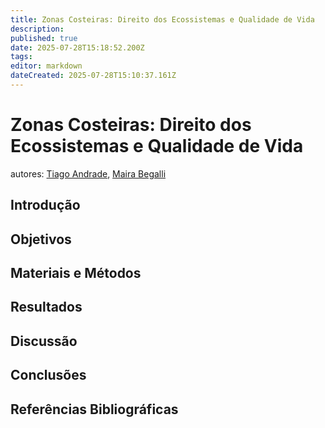 ```yaml
---
title: Zonas Costeiras: Direito dos Ecossistemas e Qualidade de Vida
description: 
published: true
date: 2025-07-28T15:18:52.200Z
tags: 
editor: markdown
dateCreated: 2025-07-28T15:10:37.161Z
---
```


# Zonas Costeiras: Direito dos Ecossistemas e Qualidade de Vida
autores: [Tiago Andrade](http://lattes.cnpq.br/8753419609363897), [Maira Begalli](http://lattes.cnpq.br/4559907236737788)


## Introdução




## Objetivos




## Materiais e Métodos




## Resultados



## Discussão



## Conclusões


## Referências Bibliográficas